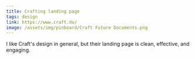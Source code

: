 ```yaml
---
title: Crafting landing page
tags: design
link: https://www.craft.do/
image: /assets/img/pinboard/Craft Future Documents.png
---
```

I like Craft's design in general, but their landing page is clean, effective, and engaging.